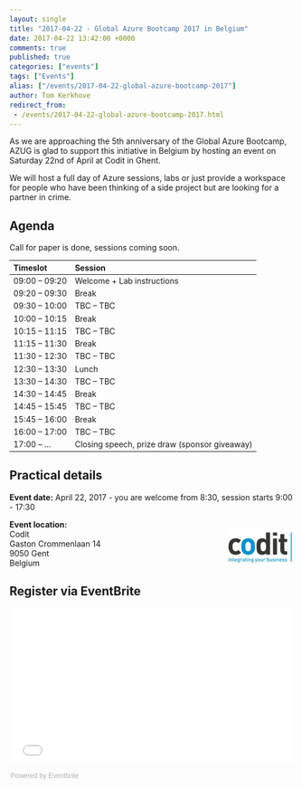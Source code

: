 ```yaml
---
layout: single
title: "2017-04-22 - Global Azure Bootcamp 2017 in Belgium"
date: 2017-04-22 13:42:00 +0000
comments: true
published: true
categories: ["events"]
tags: ["Events"]
alias: ["/events/2017-04-22-global-azure-bootcamp-2017"]
author: Tom Kerkhove
redirect_from:
 - /events/2017-04-22-global-azure-bootcamp-2017.html
---
```


As we are approaching the 5th anniversary of the Global Azure Bootcamp, AZUG is glad to support this initiative in Belgium by hosting an event on Saturday 22nd of April at Codit in Ghent.

We will host a full day of Azure sessions, labs or just provide a workspace for people who have been thinking of a side project but are looking for a partner in crime.

## Agenda
Call for paper is done, sessions coming soon.

| Timeslot        | Session                                                                 |
|:-------------------|:-----------------------------------------------------------------|
| 09:00 – 09:20 | Welcome + Lab instructions                                |
| 09:20 – 09:30 | 	 Break                                                                   |
| 09:30 – 10:00 | 	 TBC – TBC                                                            |
| 10:00 – 10:15 | 	 Break                                                                   |
| 10:15 – 11:15 | 	 TBC – TBC                                                            |
| 11:15 – 11:30 | 	 Break                                                                   |
| 11:30 – 12:30 | 	 TBC – TBC                                                            |
| 12:30 – 13:30 | 	 Lunch                                                                   |
| 13:30 – 14:30 | 	 TBC – TBC                                                            |
| 14:30 – 14:45 | 	 Break                                                                   |
| 14:45 – 15:45 | 	 TBC – TBC                                                            |
| 15:45 – 16:00 | 	 Break                                                                   |
| 16:00 – 17:00 | 	 TBC – TBC                                                            |
| 17:00 – ...	    | Closing speech, prize draw (sponsor giveaway) |

## Practical details

**Event date:** April 22, 2017 - you are welcome from 8:30, session starts 9:00 - 17:30

**Event location:**<br />
<img width="120" height="60" align="right" alt="" src="/assets/media/sponsors/logo-codit.jpg">Codit<br />
Gaston Crommenlaan 14<br />
9050 Gent<br />
Belgium

## Register via EventBrite
<div style="width:100%; text-align:left;"><iframe src="//eventbrite.com/tickets-external?eid=32087131474&ref=etckt" frameborder="0" height="275" width="100%" vspace="0" hspace="0" marginheight="5" marginwidth="5" scrolling="auto" allowtransparency="true"></iframe><div style="font-family:Helvetica, Arial; font-size:12px; padding:10px 0 5px; margin:2px; width:100%; text-align:left;" ><a class="powered-by-eb" style="color: #ADB0B6; text-decoration: none;" target="_blank" href="http://www.eventbrite.com/">Powered by Eventbrite</a></div></div>